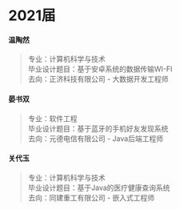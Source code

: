 # 2021届

#### 温陶然
> 专业：计算机科学与技术  
> 毕业设计题目：基于安卓系统的数据传输WI-FI  
> 去向：正济科技有限公司 - 大数据开发工程师

#### 晏书双
> 专业：软件工程  
> 毕业设计题目：基于蓝牙的手机好友发现系统  
> 去向：元德电信有限公司 - Java后端工程师

#### 关代玉
> 专业：计算机科学与技术  
> 毕业设计题目：基于Java的医疗健康查询系统  
> 去向：同建重工有限公司 - 嵌入式工程师
